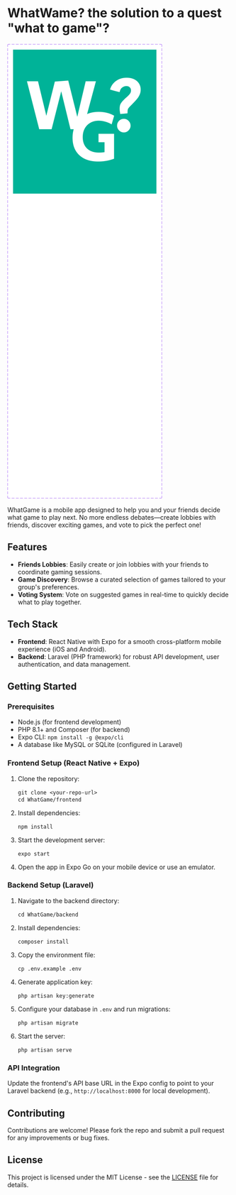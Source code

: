 # WhatWame? the solution to a quest "what to game"?

<img src="https://raw.githubusercontent.com/KevinTheSome/WhatGameApp/fc7837e3b139c4e01ab16e8608e76f134518a26f/assets/icon.png" alt="WhatGame? logo">

WhatGame is a mobile app designed to help you and your friends decide what game to play next. No more endless debates—create lobbies with friends, discover exciting games, and vote to pick the perfect one!

## Features

- **Friends Lobbies**: Easily create or join lobbies with your friends to coordinate gaming sessions.
- **Game Discovery**: Browse a curated selection of games tailored to your group's preferences.
- **Voting System**: Vote on suggested games in real-time to quickly decide what to play together.

## Tech Stack

- **Frontend**: React Native with Expo for a smooth cross-platform mobile experience (iOS and Android).
- **Backend**: Laravel (PHP framework) for robust API development, user authentication, and data management.

## Getting Started

### Prerequisites

- Node.js (for frontend development)
- PHP 8.1+ and Composer (for backend)
- Expo CLI: `npm install -g @expo/cli`
- A database like MySQL or SQLite (configured in Laravel)

### Frontend Setup (React Native + Expo)

1. Clone the repository:
   ```
   git clone <your-repo-url>
   cd WhatGame/frontend
   ```

2. Install dependencies:
   ```
   npm install
   ```

3. Start the development server:
   ```
   expo start
   ```

4. Open the app in Expo Go on your mobile device or use an emulator.

### Backend Setup (Laravel)

1. Navigate to the backend directory:
   ```
   cd WhatGame/backend
   ```

2. Install dependencies:
   ```
   composer install
   ```

3. Copy the environment file:
   ```
   cp .env.example .env
   ```

4. Generate application key:
   ```
   php artisan key:generate
   ```

5. Configure your database in `.env` and run migrations:
   ```
   php artisan migrate
   ```

6. Start the server:
   ```
   php artisan serve
   ```

### API Integration

Update the frontend's API base URL in the Expo config to point to your Laravel backend (e.g., `http://localhost:8000` for local development).

## Contributing

Contributions are welcome! Please fork the repo and submit a pull request for any improvements or bug fixes.

## License

This project is licensed under the MIT License - see the [LICENSE](LICENSE) file for details.
